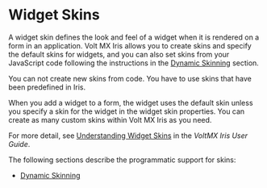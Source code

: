                               


Widget Skins
============

A widget skin defines the look and feel of a widget when it is rendered on a form in an application. Volt MX Iris allows you to create skins and specify the default skins for widgets, and you can also set skins from your JavaScript code following the instructions in the [Dynamic Skinning](Dynamic_Skinning.md) section.

You can not create new skins from code. You have to use skins that have been predefined in Iris.

When you add a widget to a form, the widget uses the default skin unless you specify a skin for the widget in the widget skin properties. You can create as many custom skins within Volt MX Iris as you need.

For more detail, see [Understanding Widget Skins](../../../Iris/iris_user_guide/Content/Customizing_the_Look_and_Feel_with_Skins.md) in the _VoltMX Iris User Guide_.

The following sections describe the programmatic support for skins:

*   [Dynamic Skinning](Dynamic_Skinning.md)

